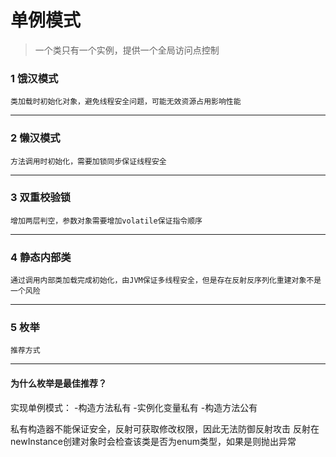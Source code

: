 # 单例模式
>一个类只有一个实例，提供一个全局访问点控制

### 1 饿汉模式
    类加载时初始化对象，避免线程安全问题，可能无效资源占用影响性能
---
### 2 懒汉模式
    方法调用时初始化，需要加锁同步保证线程安全
---
### 3 双重校验锁
    增加两层判空，参数对象需要增加volatile保证指令顺序
---
### 4 静态内部类
    通过调用内部类加载完成初始化，由JVM保证多线程安全，但是存在反射反序列化重建对象不是一个风险
---
### 5 枚举
    推荐方式
    
---
#### 为什么枚举是最佳推荐？
实现单例模式：
-构造方法私有
-实例化变量私有
-构造方法公有

私有构造器不能保证安全，反射可获取修改权限，因此无法防御反射攻击
反射在newInstance创建对象时会检查该类是否为enum类型，如果是则抛出异常

